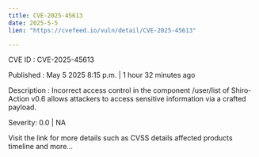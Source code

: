 ```yaml
---
title: CVE-2025-45613
date: 2025-5-5
lien: "https://cvefeed.io/vuln/detail/CVE-2025-45613"

---
```


CVE ID : CVE-2025-45613

Published :  May 5
2025
8:15 p.m. | 1 hour
32 minutes ago

Description : Incorrect access control in the component /user/list of Shiro-Action v0.6 allows attackers to access sensitive information via a crafted payload.

Severity: 0.0 | NA

Visit the link for more details
such as CVSS details
affected products
timeline
and more...
